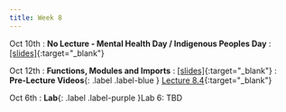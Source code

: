 ```yaml
---
title: Week 8
---
```

Oct 10th
: **No Lecture - Mental Health Day / Indigenous Peoples Day**
  : [\[slides\]](){:target="_blank"}

Oct 12th
: **Functions, Modules and Imports**
  : [\[slides\]](https://docs.google.com/presentation/d/1HMBXPkTPckZlGnC38Do4j7r7hasgnJbofZbE4ej5q4E/edit?usp=sharing){:target="_blank"}
: **Pre-Lecture Videos**{: .label .label-blue } [Lecture 8.4](https://youtu.be/J61n3ipQnSA){:target="_blank"}

Oct 6th
: **Lab**{: .label .label-purple }Lab 6: TBD

